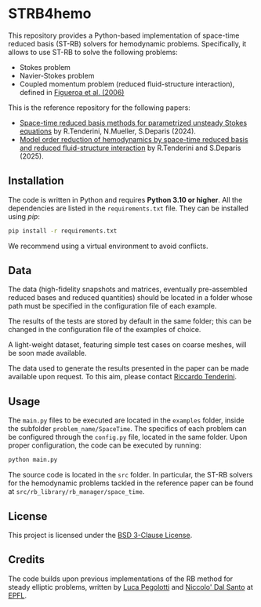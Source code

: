 # STRB4hemo
This repository provides a Python-based implementation of space-time reduced basis (ST-RB) solvers 
for hemodynamic problems. Specifically, it allows to use ST-RB to solve the following problems:
* Stokes problem
* Navier-Stokes problem
* Coupled momentum problem (reduced fluid-structure interaction), defined in 
  [Figueroa et al. (2006)](https://www.sciencedirect.com/science/article/abs/pii/S004578250500513X)

This is the reference repository for the following papers: 
  * [Space-time reduced basis methods for parametrized unsteady Stokes equations](https://epubs.siam.org/doi/full/10.1137/22M1509114?casa_token=8gTtT37emsoAAAAA:7W1EQSPnDxM5LcLok5icCwnwfUR5F9XsWLtfr_ZK1aQozxR5mm1teGDQjM-h3cD522inRPWE5Tw&casa_token=TRTtydhDGR8AAAAA:ie1HJGZIwfSN-jA7nLBSkc11fpEH1soQe0qdujUC1mTthvrr9BnhZd8x4RFd2pTV9Lhc2UyBqR8) by R.Tenderini, N.Mueller, S.Deparis (2024).
  * [Model order reduction of hemodynamics by space-time reduced basis and reduced fluid-structure 
interaction](https://arxiv.org/abs/2505.00548) by R.Tenderini and S.Deparis (2025).

## Installation
The code is written in Python and requires **Python 3.10 or higher**.
All the dependencies are listed in the `requirements.txt` file. They can be installed using *pip*:
```bash
pip install -r requirements.txt
```
We recommend using a virtual environment to avoid conflicts.

## Data 
The data (high-fidelity snapshots and matrices, eventually pre-assembled reduced bases 
and reduced quantities) should be located in a folder whose path must be specified in the
configuration file of each example. 

The results of the tests are stored by default in the same folder; this
can be changed in the configuration file of the examples of choice.

A light-weight dataset, featuring simple test cases on coarse meshes, will be soon made available.

The data used to generate the results presented in the paper can be made available upon request. 
To this aim, please contact [Riccardo Tenderini](mailto:riccardo.tenderini@epfl.ch).

## Usage
The `main.py` files to be executed are located in the `examples` folder, inside the subfolder 
`problem_name/SpaceTime`. The specifics of each problem can be configured through the `config.py` 
file, located in the same folder.
Upon proper configuration, the code can be executed by running:
```bash
python main.py
```

The source code is located in the `src` folder. In particular, the ST-RB solvers for the
hemodynamic problems tackled in the reference paper can be found at
`src/rb_library/rb_manager/space_time`.

## License
This project is licensed under the [BSD 3-Clause License](LICENSE).

## Credits
The code builds upon previous implementations of the RB method for steady elliptic problems,
written by [Luca Pegolotti](https://www.researchgate.net/profile/Luca_Pegolotti) and 
[Niccolo' Dal Santo](https://www.researchgate.net/profile/Niccolo_Dal_Santo) 
at [EPFL](https://www.epfl.ch/en/).

